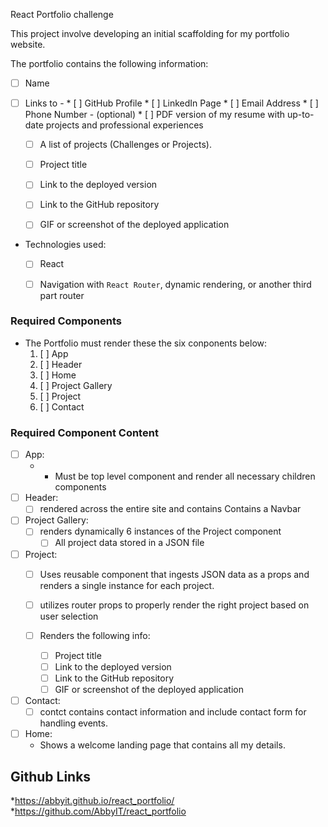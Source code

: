 React Portfolio challenge

This project involve developing an initial scaffolding for my portfolio website. 

 The portfolio  contains the following information:
  * [ ] Name
  * [ ] Links to  - 
        * [ ] GitHub Profile
        * [ ] LinkedIn Page
        * [ ] Email Address
        * [ ] Phone Number - (optional)
        * [ ] PDF version of my resume with up-to-date projects and professional experiences

    * [ ] A list of projects (Challenges or Projects). 
    * [ ] Project title
    * [ ] Link to the deployed version
    * [ ] Link to the GitHub repository
    * [ ] GIF or screenshot of the deployed application


* Technologies used:
  * [ ] React
  * [ ] Navigation with `React Router`, dynamic rendering, or another third part router


### Required Components

* The Portfolio must render these the six conponents below:
  1. [ ] App
  2. [ ] Header
  4. [ ] Home
  5. [ ] Project Gallery
  6. [ ] Project
  7. [ ] Contact


### Required Component Content
* [ ] App:
  * -  Must be top level component and render all necessary children components
* [ ] Header:
   * [ ] rendered across the entire site and contains Contains a Navbar

* [ ] Project Gallery:
  * [ ] renders dynamically 6 instances of the Project component
    * [ ] All project data stored in a JSON file 

* [ ] Project:
   * [ ] Uses reusable component that ingests JSON data as a props and renders a single instance for each project.

   * [ ] utilizes router props to properly render the right project based on user selection

   * [ ] Renders the following info:
     * [ ] Project title
     * [ ] Link to the deployed version
     * [ ] Link to the GitHub repository
     * [ ] GIF or screenshot of the deployed application

* [ ] Contact:
  * [ ] contct contains contact information and include contact form for handling events.

* [ ] Home:
  * Shows a welcome landing page that contains all my details. 






## Github Links

*https://abbyit.github.io/react_portfolio/
*https://github.com/AbbyIT/react_portfolio


